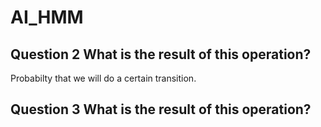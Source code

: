 # AI_HMM

## Question 2 What is the result of this operation?
Probabilty that we will do a certain transition.


## Question 3 What is the result of this operation?


